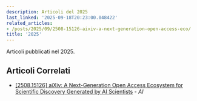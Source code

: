 ```yaml
---
description: Articoli del 2025
last_linked: '2025-09-18T20:23:00.048422'
related_articles:
- /posts/2025/09/2508-15126-aixiv-a-next-generation-open-access-eco/
title: '2025'
---
```


Articoli pubblicati nel 2025.

## Articoli Correlati

- [[2508.15126] aiXiv: A Next-Generation Open Access Ecosystem for Scientific Discovery Generated by AI Scientists](/posts/2025/09/2508-15126-aixiv-a-next-generation-open-access-eco/) - *AI*